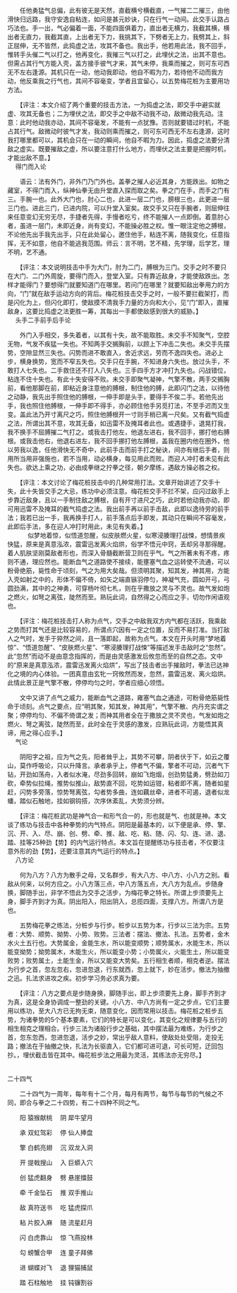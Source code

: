 <!-- { "loadSidebar": true } -->
　　任他勇猛气总偏，此有彼无是天然，直截横兮横截直，一气摧二二摧三，由他滑快归远路，我守安逸自粘连，如问是甚元妙诀，只在行气一动间。此交手认路占巧法也。手一出，气必偏着一面，不能四面俱着力，直出者无横力，我截其横，横出者无直力，我截其直，上出者无下力，我挑其下，下劈者无上力，我劈其上，斜正屈伸，无不皆然，此捣虚之法，攻其不备也。我出手，他若用此法，我不回手，惟转手头催二气以打之，他再变化，我摧三气以打之，此埋伏之法，出其不意也。但需占其行气方能入壳，盖方接手彼气才来，其气未停，我乘而摧之，则可东可西无不左右逢源。其机只在一动，他动我即动，他自不暇为力，若待他不动而我方动，他反乘我之行气也，其间不容毫变，学者且宜留心，以五势梅花桩为主要用功方法。

　　【评注：本文介绍了两个重要的技击方法，一为捣虚之法，即交手中避实就虚、攻其无备也；二为埋伏之法，即交手之中敌不动我不动，敌微动我先动。注意：此时他动我亦动，其间不容毫发，不能有一点犹豫。否则就要错过时机，不能占其行气。敌微动时彼气才发，我动则乘而摧之，则可东可西无不左右逢源，这时我打哪里都可以，其机会只在一动的瞬间，他自不暇为力。因此，捣虚之法要分清敌之虚实。既要摧敌之虚，所以要注意打什么地方，而埋伏之法主要是把握时机，才能出敌不意。】  
　 
得门而入论

　　语云：法有外门，非外门乃门外也。盖拳之摧人必近其身，方能跌出。如物之藏室，不得门而入，纵神仙拳无由升堂直入探而取之矣。拳之门在手，而手之门有三。手腕一也。此外大门也，肘心二也，此进一层二门也，膀根三也，此更进一层三门也。进此三门，已进内院，可以升堂入室矣。故交手又只在手腕者，则屈伸往来任意变幻无穷无尽，手捷者先得，手慢者吃亏，终不能摧人一点即倒。着意肘心者，虽进一层门，未即近身，尚有变幻，不能操必胜之权。惟一眼注定他之膊根，不论他先出手我先出手，只在此处留心，邀住他手，粘连不离，随我变化，任意指挥，无不如意，他自不能逃我范围。师云：言不明，艺不精，先学理，后学艺，理不明，艺不通。

　　【评注：本文说明技击中手为大门，肘为二门，膊根为三门。交手之时不要只在大门、二门外周旋，要得门而入，登堂入室。只有靠近敌身，才能使敌跌出。怎样才能得门？要想得门就要知道门在哪里。若问门在哪里？就要知敌出拳用力的方向，“门”就在敌手运动方向的背后。梅花桩技击交手之时，一般不要拦截架打，而是闪化为上，但闪化即打，使敌摸不清我手力量的方向和大小，见“门”即入，直摧敌身，这要比捣虚之法更胜一筹，其每出一手都使敌感到很大的威胁。】  
　 
头手二手前手后手论

　　外门入手相交，多失着者，以其有十失，故不能取胜。未交手不知聚气，空腔无物，气发不疾猛一失也。不知两手交搁胸前，以顾上下冲击二失也。未交手先摆势，空隙显然三失也。闪势而进不敢直入，舍近求远，劳而不逸四失也。进必上步，横身换势，宽而不窄五失也。交手只在手腕，不知进身六失也。放过头手，不敢打人七失也。二手救住还不打人八失也。三手四手方才冲打九失也。闪战错位，粘连不住十失也。有此十失安得不败。未交手即聚气凝神，气擎不散，两手交搁胸前，看他那脚在前，即粘近身注意他的膊根，制住他的膊，此即闪门之法，以待他之动静，我先出手照住他的膊根，一伸手即是头手，要得手不俟二手。若他先出手，我也照住他膊根，一伸手即不得手，亦必顾住他手另觅打法，不至手迟而又生变。盖此法乃开寸离尺之巧，照住他膊根开一寸则手梢已离一尺矣。又有截气捣虚之法，所谓出其不意，攻其无备，如迅雷不及掩耳者此也。或遇捷手，退晃打我，我不换手不屈膊摧二气打之。或我击打他左，他退左进右，我不回手，挪打他右膊根。或我击他右，他退右进左，我不回手挪打他左膊根，盖我在圈内他在圈外，他以劳我以逸，任他滑快无不奇中，此前手击而前手打之秘诀，间亦有继后手者，则用所当用非强施也，若不当用，动必横身，每见用此而败。而迎人冲打者未见有此失也。欲达上乘之功，必由成拳继之拧拳之径，朝夕摩练，遇敌方操必胜之权。

　　【评注：本文讨论了梅花桩技击中的几种常用打法。文章开始讲述了交手十失，此十失皆交手之大忌，练功中必须注意。梅花桩交手不拦不架，应闪过敌手上步靠近敌身，且以一手制住敌之膊根，自有开寸进尺之巧，此时若他动我亦动，即可用迅雷不及掩耳的截气捣虚之法。我出前手再以前手击敌，此即以逸待劳的前手法；我若已出一手，我再换手打人，前手落点后手即发，其动只在瞬间不容毫发，此即后手法，多在迎人冲打时用此，未见有失着。】  
　 
　　似梦地着惊，似悟道忽醒，似皮肤燃火星，似寒浸腠理打战悚，想情景疾快猛，原来是真意泓浓，震雷迅发离火焰烘，俗学不悟元中窍，丢却另寻那得醒。着人肌肤坚刚莫敌者形也，而深入骨髓截断营卫则在乎气。气之所著未有不疼，疼则不通，理应然也。能断血气之道路使不接续，能壅塞气血之运转使不流通，可以粉骨绝筋，毙性命于顷刻，气之为用大矣哉。但须明其聚，知其发，神其用，方能入壳如射之中的，形体不偏不倚，如矢之端直镞羽停匀，神凝气充，圆如开弓，弓圆劲满，其中的之神勇，可穿杨叶彻七札，则在乎撒放之灵与不灵也。故气发如炮之燃火，如弩之离弦，陡然而至。熟玩此词，自然得之心而应之手，切勿作闲语观也。

　　【评注：梅花桩技击打人称为点气，交手之中敌我双方内气都在活跃，我乘敌之势而打其气还是比较容易的，所谓点穴因有一定之位置，反而不易打准。当打敌人之气时，发手于猝然之间，且一落即起，故称为点气。本文在开头时用“梦地着惊”、“悟道忽醒”、“皮肤燃火星”、“寒浸腠理打战悚”等描述发手击敌时之“忽然”。此“忽然”而动不是由意念指挥的，而是由灵感激发后攸忽而至的自然之态。文中的“原来是真意泓浓，震雷迅发离火焰烘”，写出了技击者出手摧敌时，拳法已达神化之境的内心体验。一团真意由玄牝一窍攸然而发，忽然，震雷迅发、离火焰烘。此情此景正是气擎不散，停停均匀之时，学者应细心领悟。

　　文中又讲了点气之威力，能断血气之道路，雍塞气血之通途，可粉骨绝筋毙性命于顷刻。点气之要点，应“明其聚，知其发，神其用”，气擎不散、内丹充实谓之聚；停停均匀、不偏不倚谓之发；而神其用者全在于撒放之灵不灵也，气发如炮之燃火、弩之离弦，陡然而至，此时全在于灵感的激发，应熟玩此词，方能悟其真谛，用之得心应手。】  
　 
气论

　　阴阳字之祖，应为气之先，阳者耸乎上，其势不可攀，阴者伏于下，如云之覆山，莫作呼吸论，只以升降言。承者承乎上，停者气不偏，擎者不可动，沉者气下钻，开劲如荡舟，入者似水淹，尽劲多回转，崩如飞炮烟，创劲势猛勇，劈劲如刀砍，牵势似拉绳，推势似推山，敌势直不回，吃势如运钳，粘者即不离，随者如星赶，闪势多旁落，惊势弩离弦，勾者势多曲，连如藕丝牵，进者不可遏，退者似龙蟠，踏似石触地，挂如钢钩搭，次序休紊乱，大势须分辨。

　　【评注：梅花桩武功是神气合一和形气合一的，形也就是气、也就是神。本文谈了练功与技击中各种拳势的内气特点。阴阳是最基本的，以下便是承、停、擎、沉、开、入、尽、崩、创、劈、牵、推、敌、吃、粘、随、闪、勾、连、进、退、踏、挂等25种劲【势】的内气运行特点。本文旨在提醒练功与技击者，不仅要注意外形的劲【势】，还要注意其内气运行的特点。】  
　 
八方论

　　何为八方？八方为散手之母，又名群步，有大八方、中八方、小八方之别。看敌从何来，以何方应之。小八方落三点，中八方落五点，大八方为乱点。步随身换，脚随手出，非学不悟此为交手之活步，为梅花拳之特长。所谓上步须要先上身，脚手齐到才为真。阴出阳入，阳出阴入，总揽四面，支撑八方。所谓八方是也。

　　五势梅花拳之练法，分桩步与行步。桩步以五势为本，行步以三法为宗。五势者：大势、顺势、拗势、小势、败势。三法者：摆法、撤法、扎法。五势者，金木水火土五行也。大势属金，金能生水，所以能变顺势；顺势属水，水能生木，所以能变拗势；拗势属木，木能生火，所以能变小势；小势属火，火能生土，所以能变败势；败势属土，土能生金，所以又能变大势矣。五行相生者顺，相克者逆。摆法为行步之首，忽左忽右，忽进忽退，行东就西，忽上就下，妙在活步。撤法为抽撤之迅。扎法求进攻之疾。初步学习务必求真为要。

　　【评注：八方之要点是步随身换，脚随手出，即上步须要先上身，脚手齐到才为真，这是全身协调成一整劲的关键。小八方、中八方尚有一定之步点，它们主要用以练功，至大八方已无拘无束，随意变化，因而常用以技击。梅花桩之桩步五势，为诸拳势的5个基本要素，它们的特长是可以变化，其变化之规律要与五行的相生相克之理相合。行步三法为诸般行步之基础，其中摆法最为难练，为行步之首，忽东忽西，忽进忽退，活步之妙，常出乎敌人意料，使敌处处受阻，走投无路；撤法在于抽撤之快，扎法为长驱直入，它们都可进可退，可长可短，迂回包抄。，埋伏截击皆在其中。梅花桩步法之用最为灵活，其练法亦无穷尽。】  
　 

二十四气

　　二十四气为一周年，每年有十二个月，每月有两节，每节与每节的气候之不同，即合与拳之二十四势，有二十四种不同之气。

　　阳 猿猴献桃　 阴 犀牛望月

　　承 双虹驾彩　 停 仙人捧盘

　　擎 白鹤亮翅　 沉 双龙入洞

　　开 提戟搜山　 入 巨蟒入穴

　　创 猛虎翻身　 劈 悬崖擂鼓

　　牵 千金坠石　 推 双手推山

　　敌 真符送书　 吃 猛虎探爪

　　粘 片胶入麻　 随 流星赶月

　　闪 白虎靠山　 惊 飞燕投林

　　勾 螃蟹合甲　 连 童子拜佛

　　进 蝴蝶对飞　 退 狸猫捕鼠

　　踏 石柱触地　 挂 钝镰割谷

